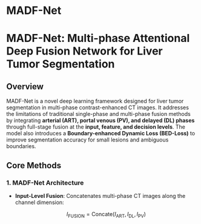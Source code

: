 # MADF-Net

# MADF-Net: Multi-phase Attentional Deep Fusion Network for Liver Tumor Segmentation

## Overview
MADF-Net is a novel deep learning framework designed for liver tumor segmentation in multi-phase contrast-enhanced CT images. It addresses the limitations of traditional single-phase and multi-phase fusion methods by integrating **arterial (ART), portal venous (PV), and delayed (DL) phases** through full-stage fusion at the **input, feature, and decision levels**. The model also introduces a **Boundary-enhanced Dynamic Loss (BED-Loss)** to improve segmentation accuracy for small lesions and ambiguous boundaries.

## Core Methods
### 1. MADF-Net Architecture
- **Input-Level Fusion**: Concatenates multi-phase CT images along the channel dimension:  
  ```math
  I_{\text{FUSION}} = \text{Concate}(I_{\text{ART}}, I_{\text{DL}}, I_{\text{PV}})










